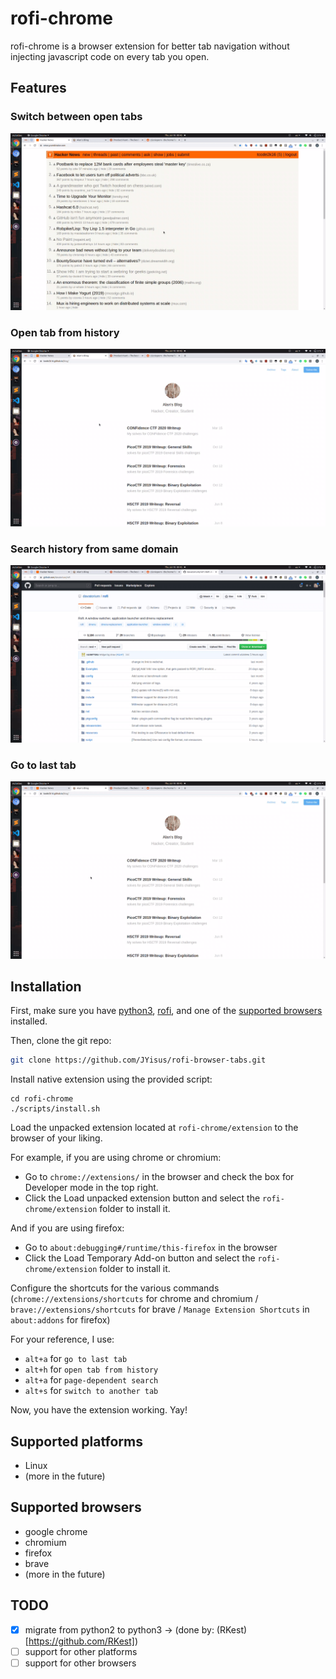 # rofi-chrome

rofi-chrome is a browser extension for better tab navigation without injecting javascript code on every tab you open.

## Features

### Switch between open tabs

![](res/open-tab.gif)

### Open tab from history

![](res/history.gif)

### Search history from same domain

![](res/same-page.gif)

### Go to last tab

![](res/last-tab.gif)


## Installation

First, make sure you have [python3](https://www.python.org), [rofi](https://github.com/davatorium/rofi), and one of the [supported browsers](#supported-browsers) installed.

Then, clone the git repo:

```sh
git clone https://github.com/JYisus/rofi-browser-tabs.git
```

Install native extension using the provided script:

```
cd rofi-chrome
./scripts/install.sh
```

Load the unpacked extension located at `rofi-chrome/extension` to the browser of your liking.

For example, if you are using chrome or chromium:

* Go to `chrome://extensions/` in the browser and check the box for Developer mode in the top right.
* Click the Load unpacked extension button and select the `rofi-chrome/extension` folder to install it.

And if you are using firefox:

* Go to `about:debugging#/runtime/this-firefox` in the browser
* Click the Load Temporary Add-on button and select the `rofi-chrome/extension` folder to install it.

Configure the shortcuts for the various commands (`chrome://extensions/shortcuts` for chrome and chromium /
`brave://extensions/shortcuts` for brave / `Manage Extension Shortcuts` in `about:addons` for firefox)

For your reference, I use:

- `alt+a` for `go to last tab`
- `alt+h` for `open tab from history`
- `alt+a` for `page-dependent search`
- `alt+s` for `switch to another tab`

Now, you have the extension working. Yay!

## Supported platforms

- Linux
- (more in the future)

## Supported browsers

- google chrome
- chromium
- firefox
- brave
- (more in the future)

## TODO

- [x] migrate from python2 to python3 -> (done by: (RKest)[https://github.com/RKest])
- [ ] support for other platforms
- [ ] support for other browsers

